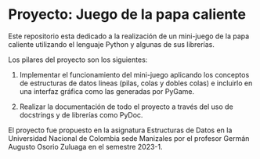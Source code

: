 # Proyecto: Juego de la papa caliente
Este repositorio esta dedicado a la realización de un mini-juego de la papa caliente utilizando el lenguaje Python y algunas de sus librerías.

Los pilares del proyecto son los siguientes:

1. Implementar el funcionamiento del mini-juego aplicando los conceptos de estructuras de datos lineas (pilas, colas y dobles colas) e   incluirlo en una interfaz gráfica como las generadas por PyGame.

2. Realizar la documentación de todo el proyecto a través del uso de docstrings y de librerías como PyDoc.

El proyecto fue propuesto en la asignatura Estructuras de Datos en la Universidad Nacional de Colombia sede Manizales por el profesor Germán Augusto Osorio Zuluaga en el semestre 2023-1.
